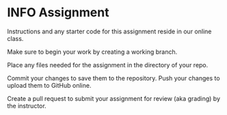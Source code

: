 # INFO Assignment

Instructions and any starter code for this assignment reside in our online class.

Make sure to begin your work by creating a working branch.

Place any files needed for the assignment in the directory of your repo. 
 
Commit your changes to save them to the repository. Push your changes to upload them to GitHub online. 

Create a pull request to submit your assignment for review (aka grading) by the instructor.
